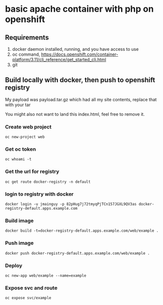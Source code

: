 # basic apache container with php on openshift
## Requirements
1. docker daemon installed, running, and you have access to use
2. oc command, https://docs.openshift.com/container-platform/3.11/cli_reference/get_started_cli.html
3. git
## Build locally with docker, then push to openshift registry
My payload was payload.tar.gz which had all my site contents, replace that with your tar

You might also not want to land this index.html, feel free to remove it.
### Create web project
```oc new-project web```
### Get oc token
```oc whoami -t```
### Get the url for registry
```oc get route docker-registry -n default```
### login to registry with docker
```docker login -u jmainguy -p 82pHug7j72tmyqPjTCn157JGXL9QV3as docker-registry-default.apps.example.com``` 
### Build image
```docker build -t=docker-registry-default.apps.example.com/web/example .```
### Push image
```docker push docker-registry-default.apps.example.com/web/example .```
### Deploy
```oc new-app web/example --name=example```
### Expose svc and route
```oc expose svc/example```
